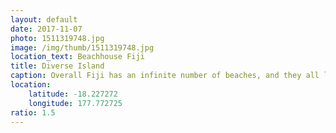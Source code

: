 ```yaml
---
layout: default
date: 2017-11-07
photo: 1511319748.jpg
image: /img/thumb/1511319748.jpg
location_text: Beachhouse Fiji
title: Diverse Island
caption: Overall Fiji has an infinite number of beaches, and they all look different. The nature and landscapes are very diverse, from desert to tropical forest (with lots of moquitos) you could find anything you want!<br /><br />Photo by Molo.
location:
    latitude: -18.227272
    longitude: 177.772725
ratio: 1.5
---
```

